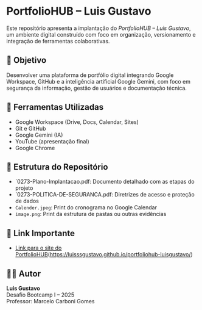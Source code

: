 # PortfolioHUB – Luis Gustavo

Este repositório apresenta a implantação do *PortfolioHUB – Luis Gustavo*, um ambiente digital construído com foco em organização, versionamento e integração de ferramentas colaborativas.

## 🎯 Objetivo
Desenvolver uma plataforma de portfólio digital integrando Google Workspace, GitHub e a inteligência artificial Google Gemini, com foco em segurança da informação, gestão de usuários e documentação técnica.

## 🧰 Ferramentas Utilizadas
- Google Workspace (Drive, Docs, Calendar, Sites)
- Git e GitHub
- Google Gemini (IA)
- YouTube (apresentação final)
- Google Chrome

## 📁 Estrutura do Repositório
- `0273-Plano-Implantacao.pdf: Documento detalhado com as etapas do projeto
- `0273-POLITICA-DE-SEGURANCA.pdf: Diretrizes de acesso e proteção de dados
- `Calender.jpeg`: Print do cronograma no Google Calendar
- `image.png`: Print da estrutura de pastas ou outras evidências

## 🔗 Link Importante
- [Link para o site do PortfolioHUB](#)(https://luisssgustavo.github.io/portfoliohub-luisgustavo/)


## 👨‍💻 Autor
**Luis Gustavo**  
Desafio Bootcamp I – 2025  
Professor: Marcelo Carboni Gomes


